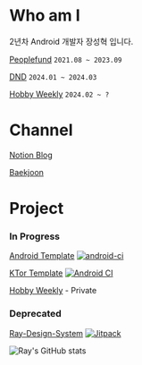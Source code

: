 # Who am I
2년차 Android 개발자 장성혁 입니다.

[Peoplefund](https://www.peoplefund.co.kr) `2021.08 ~ 2023.09`

[DND](https://dnd.ac/projects/73) `2024.01 ~ 2024.03`

[Hobby Weekly](www.hobbly.co.kr) `2024.02 ~ ?`

# Channel
[Notion Blog](https://www.notion.so/ray-jang/Title-299b8946485345538a62a63137c6c8e9)

[Baekjoon](https://solved.ac/profile/ajou4095)

# Project
### In Progress
[Android Template](https://github.com/ajou4095/template-android) [![android-ci](https://github.com/ajou4095/template-android/actions/workflows/android-ci.yml/badge.svg?branch=main)](https://github.com/ajou4095/template-android/actions/workflows/android-ci.yml)

[KTor Template](https://github.com/ajou4095/template-ktor) [![Android CI](https://github.com/ajou4095/template-ktor/actions/workflows/deploy.yml/badge.svg?branch=main)](https://github.com/ajou4095/template-ktor/actions/workflows/deploy.yml)

[Hobby Weekly](https://github.com/hobbly-dev) - Private

### Deprecated
[Ray-Design-System](https://github.com/ajou4095/Ray-Design-System) [![Jitpack](https://jitpack.io/v/ajou4095/Ray-Design-System.svg)](https://jitpack.io/#ajou4095/Ray-Design-System)

![Ray's GitHub stats](https://github-readme-stats.vercel.app/api?username=ajou4095&show_icons=true&theme=radical)
